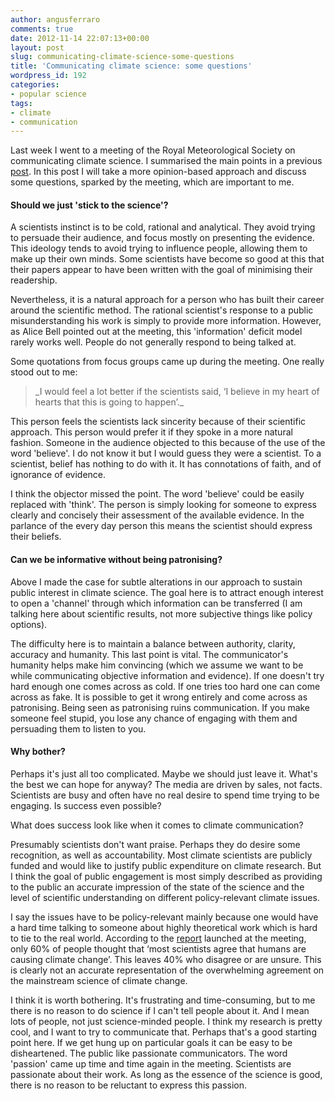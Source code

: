 ```yaml
---
author: angusferraro
comments: true
date: 2012-11-14 22:07:13+00:00
layout: post
slug: communicating-climate-science-some-questions
title: 'Communicating climate science: some questions'
wordpress_id: 192
categories:
- popular science
tags:
- climate
- communication
---
```


Last week I went to a meeting of the Royal Meteorological Society on
communicating climate science. I summarised the main points in a
previous
[post](http://angusferraro.wordpress.com/2012/11/09/rmets-meeting-report-communicating-climate-science/). In
this post I will take a more opinion-based approach and discuss some
questions, sparked by the meeting, which are important to me.





#### Should we just 'stick to the science'?




A scientists instinct is to be cold, rational and analytical. They
avoid trying to persuade their audience, and focus mostly on
presenting the evidence. This ideology tends to avoid trying to
influence people, allowing them to make up their own minds. Some
scientists have become so good at this that their papers appear to
have been written with the goal of minimising their readership.




Nevertheless, it is a natural approach for a person who has built
their career around the scientific method. The rational scientist's
response to a public misunderstanding his work is simply to provide
more information. However, as Alice Bell pointed out at the meeting,
this 'information' deficit model rarely works well. People do not
generally respond to being talked at.




Some quotations from focus groups came up during the meeting. One
really stood out to me:





<blockquote>_I would feel a lot better if the scientists said, ‘I
believe in my heart of hearts that this is going to
happen’._</blockquote>




This person feels the scientists lack sincerity because of their
scientific approach. This person would prefer it if they spoke in a
more natural fashion. Someone in the audience objected to this because
of the use of the word 'believe'. I do not know it but I would guess
they were a scientist. To a scientist, belief has nothing to do with
it. It has connotations of faith, and of ignorance of evidence.




I think the objector missed the point. The word 'believe' could be
easily replaced with 'think'. The person is simply looking for someone
to express clearly and concisely their assessment of the available
evidence. In the parlance of the every day person this means the
scientist should express their beliefs.





#### Can we be informative without being patronising?




Above I made the case for subtle alterations in our approach to
sustain public interest in climate science. The goal here is to
attract enough interest to open a 'channel' through which information
can be transferred (I am talking here about scientific results, not
more subjective things like policy options).




The difficulty here is to maintain a balance between authority,
clarity, accuracy and humanity. This last point is vital. The
communicator's humanity helps make him convincing (which we assume we
want to be while communicating objective information and evidence). If
one doesn't try hard enough one comes across as cold. If one tries too
hard one can come across as fake. It is possible to get it wrong
entirely and come across as patronising. Being seen as patronising
ruins communication. If you make someone feel stupid, you lose any
chance of engaging with them and persuading them to listen to you.





#### Why bother?




Perhaps it's just all too complicated. Maybe we should just leave
it. What's the best we can hope for anyway? The media are driven by
sales, not facts. Scientists are busy and often have no real desire to
spend time trying to be engaging. Is success even possible?




What does success look like when it comes to climate communication?




Presumably scientists don't want praise. Perhaps they do desire some
recognition, as well as accountability. Most climate scientists are
publicly funded and would like to justify public expenditure on
climate research. But I think the goal of public engagement is most
simply described as providing to the public an accurate impression of
the state of the science and the level of scientific understanding on
different policy-relevant climate issues.




I say the issues have to be policy-relevant mainly because one would
have a hard time talking to someone about highly theoretical work
which is hard to tie to the real world. According to the
[report](http://www.lwec.org.uk/publications/climate-science-public-and-news-media)
launched at the meeting, only 60% of people thought that ‘most
scientists agree that humans are causing climate change’. This leaves
40% who disagree or are unsure. This is clearly not an accurate
representation of the overwhelming agreement on the mainstream science
of climate change.




I think it is worth bothering. It's frustrating and time-consuming,
but to me there is no reason to do science if I can't tell people
about it. And I mean lots of people, not just science-minded people. I
think my research is pretty cool, and I want to try to communicate
that. Perhaps that's a good starting point here. If we get hung up on
particular goals it can be easy to be disheartened. The public like
passionate communicators. The word 'passion' came up time and time
again in the meeting. Scientists are passionate about their work. As
long as the essence of the science is good, there is no reason to be
reluctant to express this passion.



